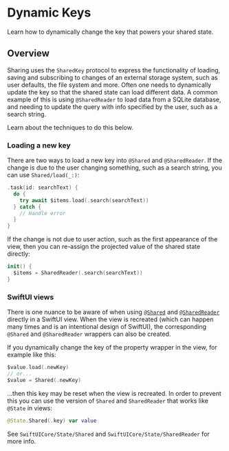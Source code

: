 # Dynamic Keys

Learn how to dynamically change the key that powers your shared state.

## Overview

Sharing uses the ``SharedKey`` protocol to express the functionality of loading, saving and 
subscribing to changes of an external storage system, such as user defaults, the file system
and more. Often one needs to dynamically update the key so that the shared state can load 
different data. A common example of this is using `@SharedReader` to load data from a SQLite
database, and needing to update the query with info specified by the user, such as a search string.

Learn about the techniques to do this below.

### Loading a new key

There are two ways to load a new key into `@Shared` and `@SharedReader`. If the change is due to
the user changing something, such as a search string, you can use ``Shared/load(_:)``:

```swift
.task(id: searchText) {
  do {
    try await $items.load(.search(searchText))
  } catch {
    // Handle error
  }
}
```

If the change is not due to user action, such as the first appearance of the view, then you can
re-assign the projected value of the shared state directly:

```swift
init() {
  $items = SharedReader(.search(searchText))
}
```

### SwiftUI views

There is one nuance to be aware of when using [`@Shared`](<doc:Shared>) and 
 [`@SharedReader`](<doc:SharedReader>) directly in a SwiftUI view. When the view is recreated 
(which can happen many times and is an intentional design of SwiftUI), the corresponding 
`@Shared` and `@SharedReader` wrappers can also be created.

If you dynamically change the key of the property wrapper in the view, for example like this:

```swift
$value.load(.newKey)
// or...
$value = Shared(.newKey)
```

…then this key may be reset when the view is recreated. In order to prevent this you can use the
version of `Shared` and `SharedReader` that works like `@State` in views:

```swift
@State.Shared(.key) var value
```

See ``SwiftUICore/State/Shared`` and ``SwiftUICore/State/SharedReader`` for more info.
